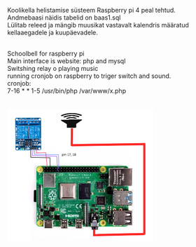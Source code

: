 Koolikella helistamise süsteem Raspberry pi 4 peal tehtud.<br>
Andmebaasi näidis tabelid on baas1.sql<br>
Lülitab releed ja mängib muusikat vastavalt kalendris määratud kellaaegadele ja kuupäevadele.<br>
<br>

Schoolbell for raspberry pi<br>
Main interface is website: php and mysql<br>
Switshing relay o playing music <br>
running cronjob on raspberry to triger switch and sound.<br>
cronjob:
<br>
7-16 * * 1-5 /usr/bin/php /var/www/x.php
<br><br><br>
<img src="/img/img.png" height="300px">
